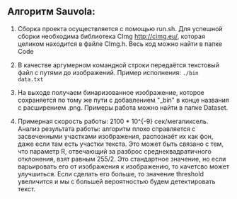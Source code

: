 ## Алгоритм Sauvola:

1. Сборка проекта осуществляется с помощью run.sh. Для успешной сборки необходима библиотека CImg http://cimg.eu/, которая целиком находится в файле CImg.h. Весь код можно найти в папке Code

2. В качестве аргумерном командной строки передаётся текстовый файл с путями до изображений.
Пример исполнения:
<code>./bin data.txt</code>

3. На выходе получаем бинаризованное изображение, которое сохраняется по тому же пути с добавлением "_bin" в конце названия с расширением .png. Примеры работа можно найти в папке Dataset.

4. Примерная скорость работы: 2100 * 10^{-9} cек/мегапиксель.
   Анализ результата работы: алгоритм плохо справляется с засвеченными участками изображения, распознаёт их как фон, даже если там есть участки текста. Это может быть связано с тем, что параметр R, отвечающий за разброс среднеквадратичного отклонения, взят равным 255/2. Это стандартное значение, но если варьировать его от изображения к изображению, то качетсво может улучшиться. Если сделать его больше, то значение threshold увеличится и мы с большей вероятностью будем детектировать текст.
